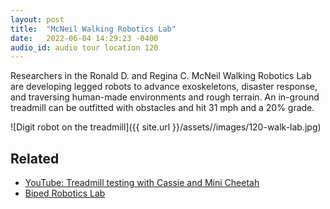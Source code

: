 ```yaml
---
layout: post
title:  "McNeil Walking Robotics Lab"
date:   2022-06-04 14:29:23 -0400
audio_id: audio tour location 120
---
```

Researchers in the Ronald D. and Regina C. McNeil Walking Robotics Lab are developing legged robots to advance exoskeletons, disaster response, and traversing human-made environments and rough terrain. An in-ground treadmill can be outfitted with obstacles and hit 31 mph and a 20% grade.

![Digit robot on the treadmill]({{ site.url }}/assets//images/120-walk-lab.jpg)

## Related
* [YouTube: Treadmill testing with Cassie and Mini Cheetah](https://www.youtube.com/watch?v=-UTkbmWdyyA)
* [Biped Robotics Lab](https://www.biped.solutions)
